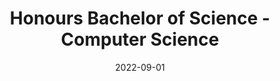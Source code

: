 ---
date: "2022-09-01"
title: "Honours Bachelor of Science - Computer Science"
school: "University of Toronto - St. George"
location: "Toronto, ON"
range: "September 2022 - April 2026 (expected)"
content:
  - "Scholarships: Timothy P. Morton Scholarship ($30,000+)"
  - "Specialist: Computer Science"
  - "Major: Mathematics"
--- 